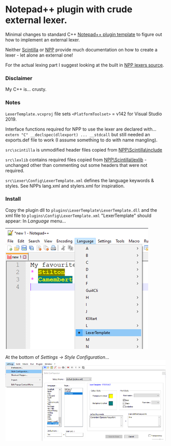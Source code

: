 ﻿# Notepad++ plugin with crude external lexer.

Minimal changes to standard C++ [Notepad++ plugin template](https://github.com/npp-plugins/plugintemplate) to figure out how to implement an external lexer.

Neither [Scintilla](https://www.scintilla.org/ScintillaDoc.html) or [NPP](https://npp-user-manual.org/docs/plugin-communication/) provide much documentation on how to create a lexer - let alone an external one!

For the actual lexing part I suggest looking at the built in [NPP lexers source](https://github.com/notepad-plus-plus/notepad-plus-plus/tree/master/scintilla/lexers).
### Disclaimer
My C++ is... crusty.

### Notes
`LexerTemplate.vcxproj` file sets  `<PlatformToolset>` = v142 for Visual Studio 2019.

Interface functions required for NPP to use the lexer are declared with...
`extern "C" __declspec(dllexport) ... __stdcall`
but still needed an exports.def file to work (I assume something to do with name mangling).

`src\scintilla` is unmodified header files copied from [NPP\Scintilla\include](https://github.com/notepad-plus-plus/notepad-plus-plus/tree/master/scintilla/include)

`src\lexlib` contains required files copied from [NPP\Scintilla\lexlib](https://github.com/notepad-plus-plus/notepad-plus-plus/tree/master/scintilla/lexlib) - unchanged other than commenting out some headers that were not required.

`src\Lexer\Config\LexerTemplate.xml` defines the language keywords & styles. See NPPs lang.xml and stylers.xml for inspiration.

### Install
Copy the plugin dll to `plugins\LexerTemplate\LexerTemplate.dll`
and the xml file to `plugins\Config\LexerTemplate.xml`
"LexerTemplate" should appear:
In *Language* menu...

![Language Menu](Media/Language.png)

At the bottom of *Settings -> Style Configuration*...
![Style Configuration Menu](Media/Style.png)

